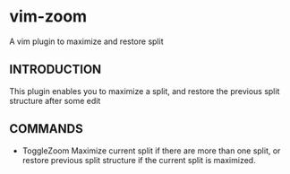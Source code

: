 # vim-zoom
A vim plugin to maximize and restore split
## INTRODUCTION
This plugin enables you to maximize a split, and restore the previous split structure after some edit

## COMMANDS
* ToggleZoom
Maximize current split if there are more than one split, or restore previous split structure if the current split is maximized.
